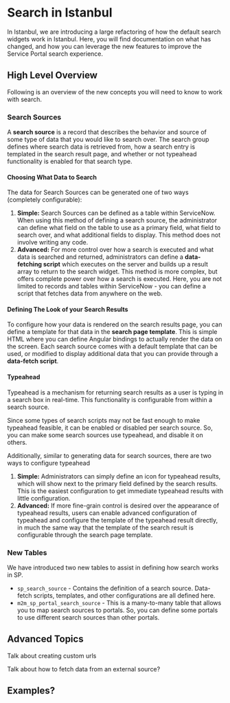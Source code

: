 # Search in Istanbul

In Istanbul, we are introducing a large refactoring of how the default search widgets work in Istanbul. Here, you will find documentation on what has changed, and how you can leverage the new features to improve the Service Portal search experience.

## High Level Overview
Following is an overview of the new concepts you will need to know to work with search.

### Search Sources
A **search source** is a record that describes the behavior and source of some type of data that you would like to search over. The search group defines where search data is retrieved from, how a search entry is templated in the search result page, and whether or not typeahead functionality is enabled for that search type.

#### Choosing What Data to Search
The data for Search Sources can be generated one of two ways (completely configurable):
  1. **Simple:** Search Sources can be defined as a table within ServiceNow. When using this method of defining a search source, the administrator can define what field on the table to use as a primary field, what field to search over, and what additional fields to display. This method does not involve writing any code.
  2. **Advanced:** For more control over how a search is executed and what data is searched and returned, administrators can define a **data-fetching script** which executes on the server and builds up a result array to return to the search widget. This method is more complex, but offers complete power over how a search is executed. Here, you are not limited to records and tables within ServiceNow - you can define a script that fetches data from anywhere on the web.

#### Defining The Look of your Search Results
To configure how your data is rendered on the search results page, you can define a template for that data in the **search page template**. This is simple HTML where you can define Angular bindings to actually render the data on the screen. Each search source comes with a default template that can be used, or modified to display additional data that you can provide through a **data-fetch script**.

#### Typeahead
Typeahead is a mechanism for returning search results as a user is typing in a search box in real-time. This functionality is configurable from within a search source.

Since some types of search scripts may not be fast enough to make typeahead feasible, it can be enabled or disabled per search source. So, you can make some search sources use typeahead, and disable it on others.

Additionally, similar to generating data for search sources, there are two ways to configure typeahead

1. **Simple:** Administrators can simply define an icon for typeahead results, which will show next to the primary field defined by the search results. This is the easiest configuration to get immediate typeahead results with little configuration.
2. **Advanced:** If more fine-grain control is desired over the appearance of typeahead results, users can enable advanced configuration of typeahead and configure the template of the typeahead result directly, in much the same way that the template of the search result is configurable through the search page template.

### New Tables  
We have introduced two new tables to assist in defining how search works in SP.

 - `sp_search_source` - Contains the definition of a search source. Data-fetch scripts, templates, and other configurations are all defined here.
 - `m2m_sp_portal_search_source` - This is a many-to-many table that allows you to map search sources to portals. So, you can define some portals to use different search sources than other portals.

## Advanced Topics
Talk about creating custom urls

Talk about how to fetch data from an external source?

## Examples?
